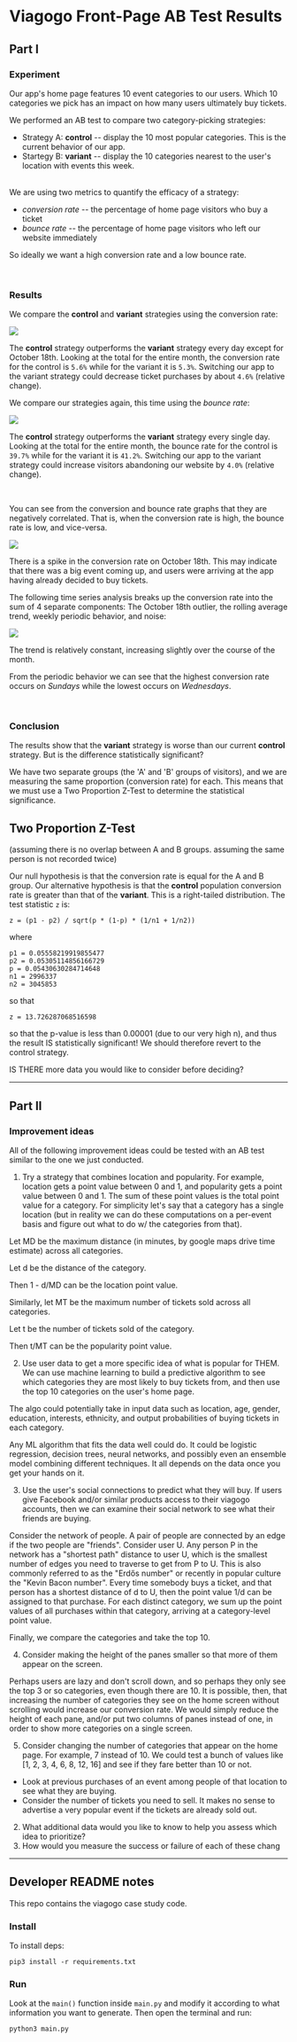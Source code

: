 # Viagogo Front-Page AB Test Results

## Part I

### Experiment

Our app's home page features 10 event categories to our users.  Which 10 categories we pick has an impact on how many users ultimately buy tickets.

We performed an AB test to compare two category-picking strategies:

  * Strategy A: **control** -- display the 10 most popular categories.  This is the current behavior of our app.
  * Startegy B: **variant** -- display the 10 categories nearest to the user's location with events this week.

<br>
We are using two metrics to quantify the efficacy of a strategy:

  * _conversion rate_ -- the percentage of home page visitors who buy a ticket
  * _bounce rate_ -- the percentage of home page visitors who left our website immediately

So ideally we want a high conversion rate and a low bounce rate.

<br>

### Results

We compare the **control** and **variant** strategies using the conversion rate:

![](img/conversion-rate.png)

The **control** strategy outperforms the **variant** strategy every day except for October 18th.  Looking at the total for the entire month, the conversion rate for the control is `5.6%` while for the variant it is `5.3%`.  Switching our app to the variant strategy could decrease ticket purchases by about `4.6%` (relative change).

We compare our strategies again, this time using the _bounce rate_:

![](img/conversion-rate.png)

The **control** strategy outperforms the **variant** strategy every single day.  Looking at the total for the entire month, the bounce rate for the control is `39.7%` while for the variant it is `41.2%`.  Switching our app to the variant strategy could increase visitors abandoning our website by `4.0%` (relative change).

<br>

You can see from the conversion and bounce rate graphs that they are negatively correlated.  That is, when the conversion rate is high, the bounce rate is low, and vice-versa.

![](img/metrics-combined.png)

There is a spike in the conversion rate on October 18th.  This may indicate that there was a big event coming up, and users were arriving at the app having already decided to buy tickets.

The following time series analysis breaks up the conversion rate into the sum of 4 separate components: The October 18th outlier, the rolling average trend, weekly periodic behavior, and noise:

![](img/time-series-analysis.png)

The trend is relatively constant, increasing slightly over the course of the month.

From the periodic behavior we can see that the highest conversion rate occurs on _Sundays_ while the lowest occurs on _Wednesdays_.

<br>

### Conclusion

The results show that the **variant** strategy is worse than our current **control** strategy.  But is the difference statistically significant?

We have two separate groups (the 'A' and 'B' groups of visitors), and we are measuring the same proportion (conversion rate) for each.  This means that we must use a Two Proportion Z-Test to determine the statistical significance.

## Two Proportion Z-Test

(assuming there is no overlap between A and B groups.  assuming the same person is not recorded twice)

Our null hypothesis is that the conversion rate is equal for the A and B group.  Our alternative hypothesis is that the **control** population conversion rate is greater than that of the **variant**.  This is a right-tailed distribution.  The test statistic `z` is:

    z = (p1 - p2) / sqrt(p * (1-p) * (1/n1 + 1/n2))

where

    p1 = 0.05558219919855477
    p2 = 0.05305114856166729
    p = 0.05430630284714648
    n1 = 2996337
    n2 = 3045853

so that

    z = 13.726287068516598

so that the p-value is less than 0.00001 (due to our very high n), and thus the result IS statistically significant!  We should therefore revert to the control strategy.


IS THERE more data you would like to consider before deciding?











---

## Part II



### Improvement ideas

All of the following improvement ideas could be tested with an AB test similar to the one we just conducted.



  1. Try a strategy that combines location and popularity.  For example, location gets a point value between 0 and 1, and popularity gets a point value between 0 and 1.  The sum of these point values is the total point value for a category.  For simplicity let's say that a category has a single location (but in reality we can do these computations on a per-event basis and figure out what to do w/ the categories from that).

Let MD be the maximum distance (in minutes, by google maps drive time estimate) across all categories.

Let d be the distance of the category.

Then 1 - d/MD can be the location point value.

Similarly, let MT be the maximum number of tickets sold across all categories.

Let t be the number of tickets sold of the category.

Then t/MT can be the popularity point value.




  2. Use user data to get a more specific idea of what is popular for THEM.  We can use machine learning to build a predictive algorithm to see which categories they are most likely to buy tickets from, and then use the top 10 categories on the user's home page.

The algo could potentially take in input data such as location, age, gender, education, interests, ethnicity, and output probabilities of buying tickets in each category.

Any ML algorithm that fits the data well could do.  It could be logistic regression, decision trees, neural networks, and possibly even an ensemble model combining different techniques.  It all depends on the data once you get your hands on it.



  3. Use the user's social connections to predict what they will buy.  If users give Facebook and/or similar products access to their viagogo accounts, then we can examine their social network to see what their friends are buying.

Consider the network of people.  A pair of people are connected by an edge if the two people are "friends".  Consider user U.  Any person P in the network has a "shortest path" distance to user U, which is the smallest number of edges you need to traverse to get from P to U.  This is also commonly referred to as the "Erdős number" or recently in popular culture the "Kevin Bacon number".  Every time somebody buys a ticket, and that person has a shortest distance of d to U, then the point value 1/d can be assigned to that purchase.  For each distinct category, we sum up the point values of all purchases within that category, arriving at a category-level point value.

Finally, we compare the categories and take the top 10.



  4. Consider making the height of the panes smaller so that more of them appear on the screen.

Perhaps users are lazy and don't scroll down, and so perhaps they only see the top 3 or so categories, even though there are 10.  It is possible, then, that increasing the number of categories they see on the home screen without scrolling would increase our conversion rate.  We would simply reduce the height of each pane, and/or put two columns of panes instead of one, in order to show more categories on a single screen.



  5. Consider changing the number of categories that appear on the home page.  For example, 7 instead of 10.  We could test a bunch of values like [1, 2, 3, 4, 6, 8, 12, 16] and see if they fare better than 10 or not.




  * Look at previous purchases of an event among people of that location to see what they are buying.
  * Consider the number of tickets you need to sell.  It makes no sense to advertise a very popular event if the tickets are already sold out.







  2. What additional data would you like to know to help you assess which idea to prioritize?
  3. How would you measure the success or failure of each of these chang



---

## Developer README notes

This repo contains the viagogo case study code.

### Install

To install deps:

	pip3 install -r requirements.txt


### Run

Look at the `main()` function inside `main.py` and modify it according to what information you want to generate.  Then open the terminal and run:

	python3 main.py


